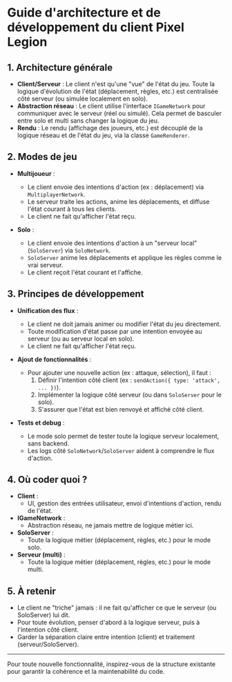 # Guide d'architecture et de développement du client Pixel Legion

## 1. Architecture générale

- **Client/Serveur** : Le client n'est qu'une "vue" de l'état du jeu. Toute la logique d'évolution de l'état (déplacement, règles, etc.) est centralisée côté serveur (ou simulée localement en solo).
- **Abstraction réseau** : Le client utilise l'interface `IGameNetwork` pour communiquer avec le serveur (réel ou simulé). Cela permet de basculer entre solo et multi sans changer la logique du jeu.
- **Rendu** : Le rendu (affichage des joueurs, etc.) est découplé de la logique réseau et de l'état du jeu, via la classe `GameRenderer`.

## 2. Modes de jeu

- **Multijoueur** :
  - Le client envoie des intentions d'action (ex : déplacement) via `MultiplayerNetwork`.
  - Le serveur traite les actions, anime les déplacements, et diffuse l'état courant à tous les clients.
  - Le client ne fait qu'afficher l'état reçu.

- **Solo** :
  - Le client envoie des intentions d'action à un "serveur local" (`SoloServer`) via `SoloNetwork`.
  - `SoloServer` anime les déplacements et applique les règles comme le vrai serveur.
  - Le client reçoit l'état courant et l'affiche.

## 3. Principes de développement

- **Unification des flux** :
  - Le client ne doit jamais animer ou modifier l'état du jeu directement.
  - Toute modification d'état passe par une intention envoyée au serveur (ou au serveur local en solo).
  - Le client ne fait qu'afficher l'état reçu.

- **Ajout de fonctionnalités** :
  - Pour ajouter une nouvelle action (ex : attaque, sélection), il faut :
    1. Définir l'intention côté client (ex : `sendAction({ type: 'attack', ... })`).
    2. Implémenter la logique côté serveur (ou dans `SoloServer` pour le solo).
    3. S'assurer que l'état est bien renvoyé et affiché côté client.

- **Tests et debug** :
  - Le mode solo permet de tester toute la logique serveur localement, sans backend.
  - Les logs côté `SoloNetwork`/`SoloServer` aident à comprendre le flux d'action.

## 4. Où coder quoi ?

- **Client** :
  - UI, gestion des entrées utilisateur, envoi d'intentions d'action, rendu de l'état.
- **IGameNetwork** :
  - Abstraction réseau, ne jamais mettre de logique métier ici.
- **SoloServer** :
  - Toute la logique métier (déplacement, règles, etc.) pour le mode solo.
- **Serveur (multi)** :
  - Toute la logique métier (déplacement, règles, etc.) pour le mode multi.

## 5. À retenir

- Le client ne "triche" jamais : il ne fait qu'afficher ce que le serveur (ou SoloServer) lui dit.
- Pour toute évolution, penser d'abord à la logique serveur, puis à l'intention côté client.
- Garder la séparation claire entre intention (client) et traitement (serveur/SoloServer).

---

Pour toute nouvelle fonctionnalité, inspirez-vous de la structure existante pour garantir la cohérence et la maintenabilité du code.
